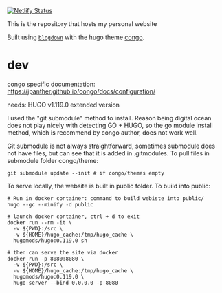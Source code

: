 [![Netlify Status](https://api.netlify.com/api/v1/badges/e638dd3b-7b94-47c7-b1f3-ba4f9a891dc1/deploy-status)](https://app.netlify.com/sites/wvictor14/deploys)

This is the repository that hosts my personal website

Built using [`blogdown`]() with the hugo theme [congo]().

# dev

congo specific documentation: https://jpanther.github.io/congo/docs/configuration/

needs: HUGO v1.119.0 extended version

I used the "git submodule" method to install. Reason being digital ocean does not play nicely with detecting GO + HUGO, so the go module install method, which is recommend by congo author, does not work well.

Git submodule is not always straightforward, sometimes submodule does not have files, but can see that it is added in .gitmodules. To pull files in submodule folder congo/theme:

```
git submodule update --init # if congo/themes empty
```

To serve locally, the website is built in public folder. To build into public:

```
# Run in docker container: command to build webiste into public/
hugo --gc --minify -d public

# launch docker container, ctrl + d to exit
docker run --rm -it \
  -v ${PWD}:/src \
  -v ${HOME}/hugo_cache:/tmp/hugo_cache \
  hugomods/hugo:0.119.0 sh 

# then can serve the site via docker
docker run -p 8080:8080 \
  -v ${PWD}:/src \
  -v ${HOME}/hugo_cache:/tmp/hugo_cache \
  hugomods/hugo:0.119.0 \
  hugo server --bind 0.0.0.0 -p 8080

```